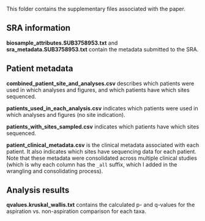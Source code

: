 This folder contains the supplementary files associated with the paper.

## SRA information

**biosample_attributes.SUB3758953.txt** and **sra_metadata.SUB3758953.txt** contain the metadata submitted to the SRA.

## Patient metadata

**combined_patient_site_and_analyses.csv** describes which patients were used in which analyses and figures, and which patients have which sites sequenced.

**patients_used_in_each_analysis.csv** indicates which patients were used in which analyses and figures (no site indication).

**patients_with_sites_sampled.csv** indicates which patients have which sites sequenced.

**patient_clinical_metadata.csv** is the clinical metadata associated with each patient. It also indicates which sites have sequencing data for each patient. Note that these metadata were consolidated across multiple clinical studies (which is why each column has the `_all` suffix, which I added in the wrangling and consolidating process).

## Analysis results

**qvalues.kruskal_wallis.txt** contains the calculated p- and q-values for the aspiration vs. non-aspiration comparison for each taxa.

